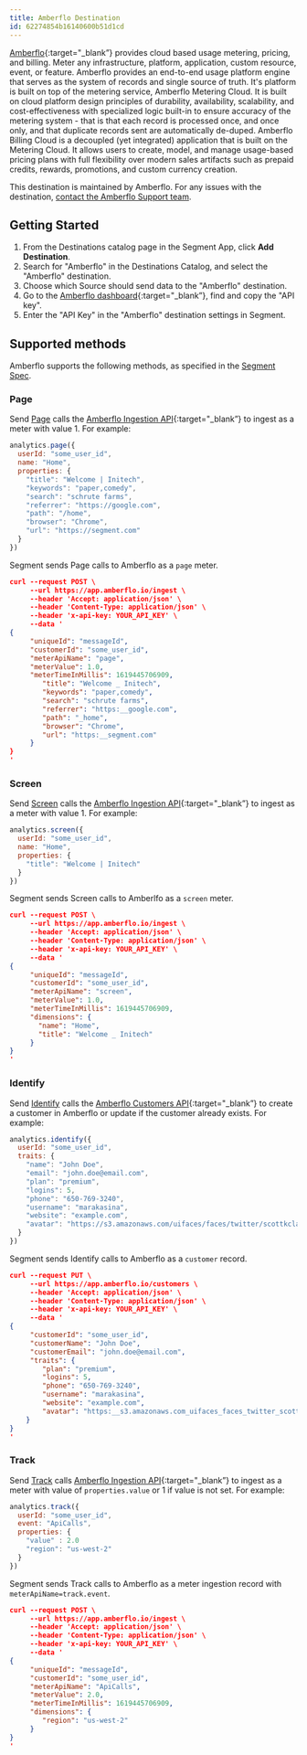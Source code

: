 ```yaml
---
title: Amberflo Destination
id: 62274854b16140600b51d1cd
---
```


[Amberflo](https://www.amberflo.io/){:target="_blank”} provides cloud based usage metering, pricing, and billing. Meter any infrastructure, platform, application, custom resource, event, or feature. Amberflo provides an end-to-end usage platform engine that serves as the system of records and single source of truth. It's platform is built on top of the metering service, Amberflo Metering Cloud. It is built on cloud platform design principles of durability, availability, scalability, and cost-effectiveness with specialized logic built-in to ensure accuracy of the metering system - that is that each record is processed once, and once only, and that duplicate records sent are automatically de-duped. Amberflo Billing Cloud is a decoupled (yet integrated) application that is built on the Metering Cloud. It allows users to create, model, and manage usage-based pricing plans with full flexibility over modern sales artifacts such as prepaid credits, rewards, promotions, and custom currency creation.

This destination is maintained by Amberflo. For any issues with the destination, [contact the Amberflo Support team](mailto:support@amberflo.io).

## Getting Started

1. From the Destinations catalog page in the Segment App, click **Add Destination**.
2. Search for "Amberflo" in the Destinations Catalog, and select the "Amberflo" destination.
3. Choose which Source should send data to the "Amberflo" destination.
4. Go to the [Amberflo dashboard](https://ui.amberflo.io/settings/account/api-keys){:target="_blank”}, find and copy the "API key".
5. Enter the "API Key" in the "Amberflo" destination settings in Segment.

## Supported methods

Amberflo supports the following methods, as specified in the [Segment Spec](/docs/connections/spec).

### Page

Send [Page](/docs/connections/spec/page) calls the [Amberflo Ingestion API](https://docs.amberflo.io/reference/post_ingest){:target="_blank”} to ingest as a meter with value 1. For example:
```js
analytics.page({
  userId: "some_user_id",
  name: "Home",
  properties: {
    "title": "Welcome | Initech",
    "keywords": "paper,comedy",
    "search": "schrute farms",
    "referrer": "https://google.com",
    "path": "/home",
    "browser": "Chrome",
    "url": "https://segment.com"
  }
})
```

Segment sends Page calls to Amberflo as a `page` meter.

```json
curl --request POST \
     --url https://app.amberflo.io/ingest \
     --header 'Accept: application/json' \
     --header 'Content-Type: application/json' \
     --header 'x-api-key: YOUR_API_KEY' \
     --data '
{
     "uniqueId": "messageId",
     "customerId": "some_user_id",
     "meterApiName": "page",
     "meterValue": 1.0,
     "meterTimeInMillis": 1619445706909,
        "title": "Welcome _ Initech",
        "keywords": "paper,comedy",
        "search": "schrute farms",
        "referrer": "https:__google.com",
        "path": "_home",
        "browser": "Chrome",
        "url": "https:__segment.com"
     }
}
'
```


### Screen

Send [Screen](/docs/connections/spec/screen) calls the [Amberflo Ingestion API](https://docs.amberflo.io/reference/post_ingest){:target="_blank”} to ingest as a meter with value 1. For example:

```js
analytics.screen({
  userId: "some_user_id",
  name: "Home",
  properties: {
    "title": "Welcome | Initech"
  }
})
```

Segment sends Screen calls to Amberlfo as a `screen` meter.
```json
curl --request POST \
     --url https://app.amberflo.io/ingest \
     --header 'Accept: application/json' \
     --header 'Content-Type: application/json' \
     --header 'x-api-key: YOUR_API_KEY' \
     --data '
{
     "uniqueId": "messageId",
     "customerId": "some_user_id",
     "meterApiName": "screen",
     "meterValue": 1.0,
     "meterTimeInMillis": 1619445706909,
     "dimensions": {
       "name": "Home",
       "title": "Welcome _ Initech"
     }
}
'
```


### Identify

Send [Identify](/docs/connections/spec/identify) calls the [Amberflo Customers API](https://docs.amberflo.io/reference/post_customers){:target="_blank”} to create a customer in Amberflo or update if the customer already exists. For example:

```js
analytics.identify({
  userId: "some_user_id",
  traits: {
    "name": "John Doe",
    "email": "john.doe@email.com",
    "plan": "premium",
    "logins": 5,
    "phone": "650-769-3240",
    "username": "marakasina",
    "website": "example.com",
    "avatar": "https://s3.amazonaws.com/uifaces/faces/twitter/scottkclark/128.jpg"
  }
})
```

Segment sends Identify calls to Amberflo as a `customer` record.

```json
curl --request PUT \
     --url https://app.amberflo.io/customers \
     --header 'Accept: application/json' \
     --header 'Content-Type: application/json' \
     --header 'x-api-key: YOUR_API_KEY' \
     --data '
{
     "customerId": "some_user_id",
     "customerName": "John Doe",
     "customerEmail": "john.doe@email.com",
     "traits": {
        "plan": "premium",
        "logins": 5,
        "phone": "650-769-3240",
        "username": "marakasina",
        "website": "example.com",
        "avatar": "https:__s3.amazonaws.com_uifaces_faces_twitter_scottkclark_128.jpg"
    }
}
'
```


### Track

Send [Track](/docs/connections/spec/track) calls [Amberflo Ingestion API](https://docs.amberflo.io/reference/post_ingest){:target="_blank”} to ingest as a meter with value of `properties.value` or 1 if value is not set. For example:

```js
analytics.track({
  userId: "some_user_id",
  event: "ApiCalls",
  properties: {
    "value" : 2.0
    "region": "us-west-2"
  }
})
```

Segment sends Track calls to Amberflo as a meter ingestion record with `meterApiName=track.event`.

```json
curl --request POST \
     --url https://app.amberflo.io/ingest \
     --header 'Accept: application/json' \
     --header 'Content-Type: application/json' \
     --header 'x-api-key: YOUR_API_KEY' \
     --data '
{
     "uniqueId": "messageId",
     "customerId": "some_user_id",
     "meterApiName": "ApiCalls",
     "meterValue": 2.0,
     "meterTimeInMillis": 1619445706909,
     "dimensions": {
        "region": "us-west-2"
     }
}
'
```

